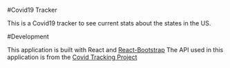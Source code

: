 #Covid19 Tracker

This is a Covid19 tracker to see current stats about the states in the US.

#Development

This application is built with React and [React-Bootstrap](https://react-bootstrap.github.io)
The API used in this application is from the [Covid Tracking Project](https://covidtracking.com/api)